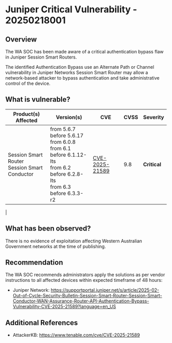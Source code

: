 # Juniper Critical Vulnerability - 20250218001

## Overview

The WA SOC has been made aware of a critical authentication bypass flaw in Juniper Session Smart Routers.

The identified Authentication Bypass use an Alternate Path or Channel vulnerability in Juniper Networks Session Smart Router may allow a network-based attacker to bypass authentication and take administrative control of the device.


## What is vulnerable?

| Product(s) Affected      | Version(s)                           | CVE                                                               | CVSS | Severity     |
| ------------------------ | ------------------------------------ | ----------------------------------------------------------------- | ---- | ------------ |
| Session Smart Router <br>  Session Smart Conductor <WAN Assurance Managed Routers > | from 5.6.7 before 5.6.17 <br> from 6.0.8<br>from 6.1 before 6.1.12-lts <br>from 6.2 before 6.2.8-lts<br>from 6.3 before 6.3.3-r2| [CVE-2025-21589](https://nvd.nist.gov/vuln/detail/CVE-2025-21589) | 9.8  | **Critical** |
| 

## What has been observed?

There is no evidence of exploitation affecting Western Australian Government networks at the time of publishing.

## Recommendation

The WA SOC recommends administrators apply the solutions as per vendor instructions to all affected devices within expected timeframe of 48 hours:

- Juniper Network: <https://supportportal.juniper.net/s/article/2025-02-Out-of-Cycle-Security-Bulletin-Session-Smart-Router-Session-Smart-Conductor-WAN-Assurance-Router-API-Authentication-Bypass-Vulnerability-CVE-2025-21589?language=en_US>

## Additional References

- AttackerKB: <https://www.tenable.com/cve/CVE-2025-21589>
